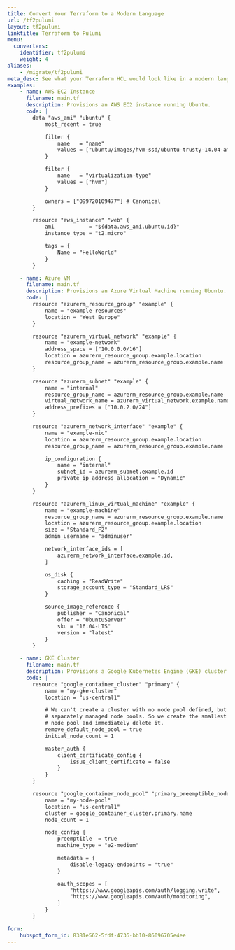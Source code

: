 ```yaml
---
title: Convert Your Terraform to a Modern Language
url: /tf2pulumi
layout: tf2pulumi
linktitle: Terraform to Pulumi
menu:
  converters:
    identifier: tf2pulumi
    weight: 4
aliases:
    - /migrate/tf2pulumi
meta_desc: See what your Terraform HCL would look like in a modern language thanks to Pulumi.
examples:
    - name: AWS EC2 Instance
      filename: main.tf
      description: Provisions an AWS EC2 instance running Ubuntu.
      code: |
        data "aws_ami" "ubuntu" {
            most_recent = true

            filter {
                name   = "name"
                values = ["ubuntu/images/hvm-ssd/ubuntu-trusty-14.04-amd64-server-*"]
            }

            filter {
                name   = "virtualization-type"
                values = ["hvm"]
            }

            owners = ["099720109477"] # Canonical
        }

        resource "aws_instance" "web" {
            ami           = "${data.aws_ami.ubuntu.id}"
            instance_type = "t2.micro"

            tags = {
                Name = "HelloWorld"
            }
        }

    - name: Azure VM
      filename: main.tf
      description: Provisions an Azure Virtual Machine running Ubuntu.
      code: |
        resource "azurerm_resource_group" "example" {
            name = "example-resources"
            location = "West Europe"
        }

        resource "azurerm_virtual_network" "example" {
            name = "example-network"
            address_space = ["10.0.0.0/16"]
            location = azurerm_resource_group.example.location
            resource_group_name = azurerm_resource_group.example.name
        }

        resource "azurerm_subnet" "example" {
            name = "internal"
            resource_group_name = azurerm_resource_group.example.name
            virtual_network_name = azurerm_virtual_network.example.name
            address_prefixes = ["10.0.2.0/24"]
        }

        resource "azurerm_network_interface" "example" {
            name = "example-nic"
            location = azurerm_resource_group.example.location
            resource_group_name = azurerm_resource_group.example.name

            ip_configuration {
                name = "internal"
                subnet_id = azurerm_subnet.example.id
                private_ip_address_allocation = "Dynamic"
            }
        }

        resource "azurerm_linux_virtual_machine" "example" {
            name = "example-machine"
            resource_group_name = azurerm_resource_group.example.name
            location = azurerm_resource_group.example.location
            size = "Standard_F2"
            admin_username = "adminuser"

            network_interface_ids = [
                azurerm_network_interface.example.id,
            ]

            os_disk {
                caching = "ReadWrite"
                storage_account_type = "Standard_LRS"
            }

            source_image_reference {
                publisher = "Canonical"
                offer = "UbuntuServer"
                sku = "16.04-LTS"
                version = "latest"
            }
        }

    - name: GKE Cluster
      filename: main.tf
      description: Provisions a Google Kubernetes Engine (GKE) cluster.
      code: |
        resource "google_container_cluster" "primary" {
            name = "my-gke-cluster"
            location = "us-central1"

            # We can't create a cluster with no node pool defined, but we want to only use
            # separately managed node pools. So we create the smallest possible default
            # node pool and immediately delete it.
            remove_default_node_pool = true
            initial_node_count = 1

            master_auth {
                client_certificate_config {
                    issue_client_certificate = false
                }
            }
        }

        resource "google_container_node_pool" "primary_preemptible_nodes" {
            name = "my-node-pool"
            location = "us-central1"
            cluster = google_container_cluster.primary.name
            node_count = 1

            node_config {
                preemptible  = true
                machine_type = "e2-medium"

                metadata = {
                    disable-legacy-endpoints = "true"
                }

                oauth_scopes = [
                    "https://www.googleapis.com/auth/logging.write",
                    "https://www.googleapis.com/auth/monitoring",
                ]
            }
        }

form:
    hubspot_form_id: 8381e562-5fdf-4736-bb10-86096705e4ee
---
```

